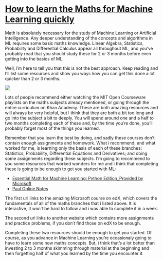 # [How to learn the Maths for Machine Learning quickly](https://medium.com/@ian.dzindo01/how-to-learn-the-maths-for-machine-learning-quickly-42f1ee3e648c)

Math is absolutely necessary for the study of Machine Learning or Artificial Intelligence. Any deeper understanding of the concepts and algorithms in ML requires some basic maths knowledge. Linear Algebra, Statistics, Probability and Differential Calculus appear all throughout ML, and you’ve probably read that you should study these for 2 or 3 months before even getting into the basics of ML.

Well, i’m here to tell you that this is not the best approach. Keep reading and I’ll list some resources and show you ways how you can get this done a lot quicker than 2 or 3 months.

![](https://cdn-images-1.medium.com/max/1600/1*VOuay7fSpI0nwcm1_9lP0Q.jpeg)

Lots of people recommend either watching the MIT Open Courseware playlists on the maths subjects already mentioned, or going through the entire curriculum on Khan Academy. These are both amazing resources and will always be very helpful, but I think that they are both a bit too long and go into the subject a bit to deeply. You will spend around one and a half to two months completing each of these and, by the time you’re done, you’ll probably forget most of the things you learned.

Remember that you learn the best by doing, and sadly these courses don’t contain enough assignments and homework. What i recommend, and what worked for me, is learning only the basis of each of these branches: Statistics, Probability, Differential Equations and Derivatives; and doing some assignments regarding these subjects. I’m going to recommend to you some resources that worked wonders for me and i think that completing these is going to be enough to get you started with ML:

- [Essential Math for Machine Learning: Python Edition_Provided by Microsoft](https://www.edx.org/course/essential-math-for-machine-learning-python-edition-3)
- [Paul Online Notes](http://tutorial.math.lamar.edu/)

The first url links to the amazing Microsoft course on edX, which covers the fundamentals of all of the maths branches that i listed above. It is interactive, it won’t be hard to follow and i was able to complete it in a week.

The second url links to another website which contains more assignments and practice problems, if you don’t find those on edX to be enough.

Completing these two resources should be enough to get you started. Of course, as you advance in Machine Learning you’re occasionaly going to have to learn some new maths concepts. But, i think that’s a lot better than investing 2 to 3 months skimming through material at the beginning and then forgetting half of what you learned by the time you encounter it.
